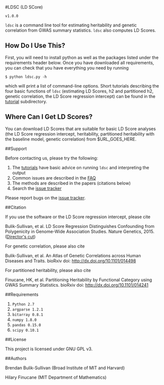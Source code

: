 
#LDSC (LD SCore)

`v1.0.0`

`ldsc` is a command line tool for estimating heritability and genetic correlation from GWAS summary statistics. `ldsc` also computes LD Scores.

## How Do I Use This?

First, you will need to install python as well as the packages listed under the requirements header below. Once you have downloaded all requirements, you can check that you have everything you need by running 
```
$ python ldsc.py -h
```
which will print a list of command-line options. Short tutorials describing the four basic functions of `ldsc` (estimating LD Scores, h2 and partitioned h2, genetic correlation, the LD Score regression intercept) can be found in the [tutorial](tutorial/) subdirectory.

## Where Can I Get LD Scores?

You can download LD Scores that are suitable for basic LD Score analyses (the LD Score regression intercept, heritability, partitioned heritability with the baseline model, genetic correlation) from $URL_GOES_HERE.


##Support

Before contacting us, please try the following:

1. The [tutorials](tutorials/) have basic advice on running `ldsc` and interpreting the output
2. Common issues are described in the [FAQ](docs/FAQ)
2. The methods are described in the papers (citations below)
3. Search the [issue tracker](https://github.com/bulik/ldsc/issues)

Please report bugs on the [issue tracker](https://github.com/bulik/ldsc/issues). 

##Citation

If you use the software or the LD Score regression intercept, please cite

Bulik-Sullivan, et al. LD Score Regression Distinguishes Confounding from Polygenicity in Genome-Wide Association Studies.
Nature Genetics, 2015. ([Director's cut](http://biorxiv.org/content/early/2014/02/21/002931))

For genetic correlation, please also cite

Bulik-Sullivan, et al. An Atlas of Genetic Correlations across Human Diseases and Traits. bioRxiv doi: http://dx.doi.org/10.1101/014498

For partitioned heritability, please also cite

Finucane, HK, et al. Partitioning Heritability by Functional Category using GWAS Summary Statistics. bioRxiv doi: http://dx.doi.org/10.1101/014241


##Requirements

1. `Python 2.7`
2. `argparse 1.2.1`
3. `bitarray 0.8.1`
4. `numpy 1.8.0`
5. `pandas 0.15.0`
6. `scipy 0.10.1`

##License

This project is licensed under GNU GPL v3.


##Authors

Brendan Bulik-Sullivan (Broad Institute of MIT and Harvard)

Hilary Finucane (MIT Department of Mathematics)
